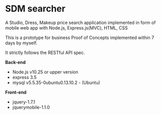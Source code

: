 SDM searcher
===========

A Studio, Dress, Makeup price search application implemented in form of mobile web app with Node.js, Express.js(MVC), HTML, CSS

This is a prototype for business Proof of Concepts implemented within 7 days by myself. 

It strictly follows the RESTful API spec.


**Back-end**
  
  - Node.js v10.25 or upper version
  - express 3.5
  - mysql v5.5.35-0ubuntu0.13.10.2 - (Ubuntu)


**Front-end**

  - jquery-1.7.1
  - jquerymobile-1.1.0

